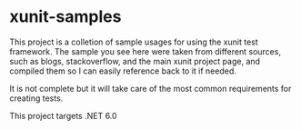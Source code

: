 # xunit-samples

This project is a colletion of sample usages for using the xunit test framework. The sample you see here were taken from different sources, such as blogs, stackoverflow, and the main xunit project page, and compiled them so I can easily reference back to it if needed.

It is not complete but it will take care of the most common requirements for creating tests.

This project targets .NET 6.0
